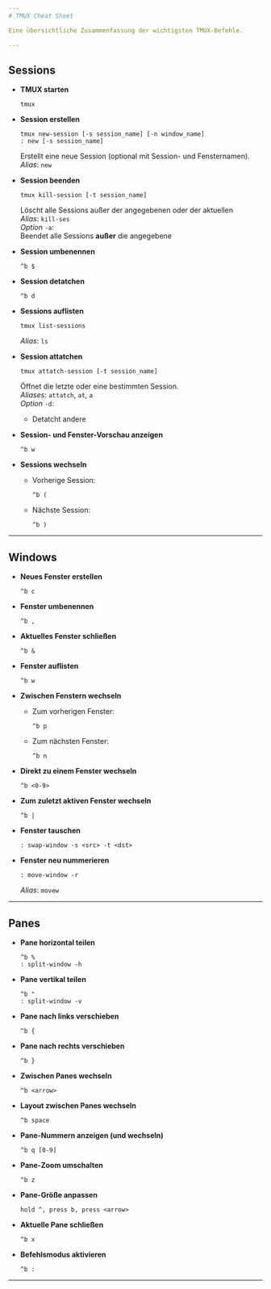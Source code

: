 ```yaml
---
# TMUX Cheat Sheet

Eine übersichtliche Zusammenfassung der wichtigsten TMUX-Befehle.

---
```


## Sessions

- **TMUX starten**  
  ```
  tmux
  ```

- **Session erstellen**  
  ```
  tmux new-session [-s session_name] [-n window_name]
  : new [-s session_name]
  ```
  Erstellt eine neue Session (optional mit Session- und Fensternamen).  
  *Alias*: `new`  

- **Session beenden**  
  ```
  tmux kill-session [-t session_name]
  ```
  Löscht alle Sessions außer der angegebenen oder der aktuellen  
  *Alias*: `kill-ses`  
  *Option* `-a`:  
    Beendet alle Sessions **außer** die angegebene  
  

- **Session umbenennen**  
  ```
  ^b $
  ```  

- **Session detatchen**  
  ```
  ^b d
  ```  

- **Sessions auflisten**  
  ```
  tmux list-sessions
  ```  
  *Alias*: `ls`  

- **Session attatchen**  
  ```
  tmux attatch-session [-t session_name]
  ```  
  Öffnet die letzte oder eine bestimmten Session.  
  *Aliases*: `attatch`, `at`, `a`  
  *Option* `-d`:  
  - Detatcht andere

- **Session- und Fenster-Vorschau anzeigen**  
  ```
  ^b w
  ```

- **Sessions wechseln**  
  - Vorherige Session:  
    ```
    ^b (
    ```  
  - Nächste Session:  
    ```
    ^b )
    ```

---

## Windows

- **Neues Fenster erstellen**  
  ```
  ^b c
  ```

- **Fenster umbenennen**  
  ```
  ^b ,
  ```

- **Aktuelles Fenster schließen**  
  ```
  ^b &
  ```

- **Fenster auflisten**  
  ```
  ^b w
  ```

- **Zwischen Fenstern wechseln**  
  - Zum vorherigen Fenster:  
    ```
    ^b p
    ```  
  - Zum nächsten Fenster:  
    ```
    ^b n
    ```

- **Direkt zu einem Fenster wechseln**  
  ```
  ^b <0-9>
  ```

- **Zum zuletzt aktiven Fenster wechseln**  
  ```
  ^b |
  ```

- **Fenster tauschen**  
  ```
  : swap-window -s <src> -t <dst>
  ```  

- **Fenster neu nummerieren**  
  ```
  : move-window -r
  ```
  *Alias*: `movew`  

---

## Panes

- **Pane horizontal teilen**  
  ```
  ^b %
  : split-window -h
  ```

- **Pane vertikal teilen**  
  ```
  ^b "
  : split-window -v
  ```  

- **Pane nach links verschieben**  
  ```
  ^b {
  ```

- **Pane nach rechts verschieben**  
  ```
  ^b }
  ```

- **Zwischen Panes wechseln**  
  ```
  ^b <arrow>
  ```  

- **Layout zwischen Panes wechseln**  
  ```
  ^b space
  ```

- **Pane-Nummern anzeigen (und wechseln)**  
  ```
  ^b q [0-9]
  ```

- **Pane-Zoom umschalten**  
  ```
  ^b z
  ```

- **Pane-Größe anpassen**  
  ```
  hold ^, press b, press <arrow>
  ```  

- **Aktuelle Pane schließen**  
  ```
  ^b x
  ```

- **Befehlsmodus aktivieren**  
  ```
  ^b :
  ```

---

